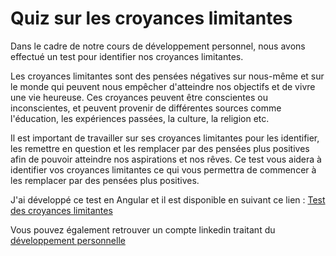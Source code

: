 # Quiz sur les croyances limitantes

Dans le cadre de notre cours de développement personnel, nous avons effectué un test pour identifier nos croyances limitantes.

Les croyances limitantes sont des pensées négatives sur nous-même et sur le monde qui peuvent nous empêcher d'atteindre nos objectifs et de vivre une vie heureuse. Ces croyances peuvent être conscientes ou inconscientes, et peuvent provenir de différentes sources comme l'éducation, les expériences passées, la culture, la religion etc.

Il est important de travailler sur ses croyances limitantes pour les identifier, les remettre en question et les remplacer par des pensées plus positives afin de pouvoir atteindre nos aspirations et nos rêves. Ce test vous aidera à identifier vos croyances limitantes ce qui vous permettra de commencer à les remplacer par des pensées plus positives.

J'ai développé ce test en Angular et il est disponible en suivant ce lien : [Test des croyances limitantes](https://manon-deleest.github.io/Quiz-croyances-limitantes/)

Vous pouvez également retrouver un compte linkedin traitant du [développement personnelle](https://www.linkedin.com/in/lotus-d%C3%A9veloppement-997b11260/)

